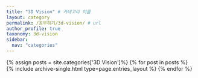 ```yaml
---
title: "3D Vision" # 카테고리 이름
layout: category
permalink: /공부하기/3d-vision/ # url
author_profile: true
taxonomy: 3d-vision
sidebar:
  nav: "categories"
---
```


{% assign posts = site.categories['3D Vision']%}
{% for post in posts %}
    {% include archive-single.html type=page.entries_layout %}
{% endfor %}
